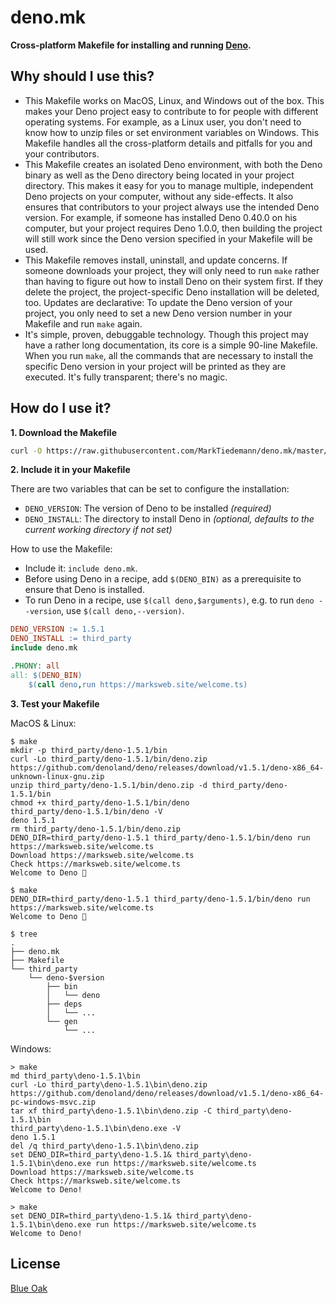 # deno.mk

**Cross-platform Makefile for installing and running [Deno](https://deno.land/).**

## Why should I use this?

- This Makefile works on MacOS, Linux, and Windows out of the box. This makes your Deno project easy to contribute to for people with different operating systems. For example, as a Linux user, you don't need to know how to unzip files or set environment variables on Windows. This Makefile handles all the cross-platform details and pitfalls for you and your contributors.
- This Makefile creates an isolated Deno environment, with both the Deno binary as well as the Deno directory being located in your project directory. This makes it easy for you to manage multiple, independent Deno projects on your computer, without any side-effects. It also ensures that contributors to your project always use the intended Deno version. For example, if someone has installed Deno 0.40.0 on his computer, but your project requires Deno 1.0.0, then building the project will still work since the Deno version specified in your Makefile will be used.
- This Makefile removes install, uninstall, and update concerns. If someone downloads your project, they will only need to run `make` rather than having to figure out how to install Deno on their system first. If they delete the project, the project-specific Deno installation will be deleted, too. Updates are declarative: To update the Deno version of your project, you only need to set a new Deno version number in your Makefile and run `make` again.
- It's simple, proven, debuggable technology. Though this project may have a rather long documentation, its core is a simple 90-line Makefile. When you run `make`, all the commands that are necessary to install the specific Deno version in your project will be printed as they are executed. It's fully transparent; there's no magic.

## How do I use it?

**1. Download the Makefile**

```sh
curl -O https://raw.githubusercontent.com/MarkTiedemann/deno.mk/master/deno.mk
```

**2. Include it in your Makefile**

There are two variables that can be set to configure the installation:
  - `DENO_VERSION`: The version of Deno to be installed _(required)_
  - `DENO_INSTALL`: The directory to install Deno in _(optional, defaults to the current working directory if not set)_

How to use the Makefile:
  - Include it: `include deno.mk`.
  - Before using Deno in a recipe, add `$(DENO_BIN)` as a prerequisite to ensure that Deno is installed.
  - To run Deno in a recipe, use `$(call deno,$arguments)`, e.g. to run `deno --version`, use `$(call deno,--version)`.

<!--begin-example-->
```Makefile
DENO_VERSION := 1.5.1
DENO_INSTALL := third_party
include deno.mk

.PHONY: all
all: $(DENO_BIN)
	$(call deno,run https://marksweb.site/welcome.ts)
```
<!--end-example-->

**3. Test your Makefile**

MacOS & Linux:

<!--begin-macos-linux-->
```
$ make
mkdir -p third_party/deno-1.5.1/bin
curl -Lo third_party/deno-1.5.1/bin/deno.zip https://github.com/denoland/deno/releases/download/v1.5.1/deno-x86_64-unknown-linux-gnu.zip
unzip third_party/deno-1.5.1/bin/deno.zip -d third_party/deno-1.5.1/bin
chmod +x third_party/deno-1.5.1/bin/deno
third_party/deno-1.5.1/bin/deno -V
deno 1.5.1
rm third_party/deno-1.5.1/bin/deno.zip
DENO_DIR=third_party/deno-1.5.1 third_party/deno-1.5.1/bin/deno run https://marksweb.site/welcome.ts
Download https://marksweb.site/welcome.ts
Check https://marksweb.site/welcome.ts
Welcome to Deno 🦕
```

```
$ make
DENO_DIR=third_party/deno-1.5.1 third_party/deno-1.5.1/bin/deno run https://marksweb.site/welcome.ts
Welcome to Deno 🦕
```
<!--end-macos-linux-->

```
$ tree
.
├── deno.mk
├── Makefile
└── third_party
    └── deno-$version
        ├── bin
        │   └── deno
        ├── deps
        │   └── ...
        └── gen
            └── ...
```

Windows:

<!--begin-windows-->
```batch
> make
md third_party\deno-1.5.1\bin
curl -Lo third_party\deno-1.5.1\bin\deno.zip https://github.com/denoland/deno/releases/download/v1.5.1/deno-x86_64-pc-windows-msvc.zip
tar xf third_party\deno-1.5.1\bin\deno.zip -C third_party\deno-1.5.1\bin
third_party\deno-1.5.1\bin\deno.exe -V
deno 1.5.1
del /q third_party\deno-1.5.1\bin\deno.zip
set DENO_DIR=third_party\deno-1.5.1& third_party\deno-1.5.1\bin\deno.exe run https://marksweb.site/welcome.ts
Download https://marksweb.site/welcome.ts
Check https://marksweb.site/welcome.ts
Welcome to Deno!
```

```batch
> make
set DENO_DIR=third_party\deno-1.5.1& third_party\deno-1.5.1\bin\deno.exe run https://marksweb.site/welcome.ts
Welcome to Deno!
```
<!--end-windows-->

## License

[Blue Oak](https://blueoakcouncil.org/license/1.0.0)

